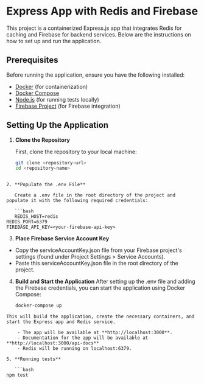 # Express App with Redis and Firebase

This project is a containerized Express.js app that integrates Redis for caching and Firebase for backend services. Below are the instructions on how to set up and run the application.

## Prerequisites

Before running the application, ensure you have the following installed:

- [Docker](https://www.docker.com/get-started) (for containerization)
- [Docker Compose](https://docs.docker.com/compose/install/)
- [Node.js](https://nodejs.org/) (for running tests locally)
- [Firebase Project](https://firebase.google.com/) (for Firebase integration)

## Setting Up the Application

1. **Clone the Repository**

   First, clone the repository to your local machine:

   ```bash
   git clone <repository-url>
   cd <repository-name>
```

2. **Populate the .env File**

   Create a .env file in the root directory of the project and populate it with the following required credentials:

   ```bash
   REDIS_HOST=redis
REDIS_PORT=6379
FIREBASE_API_KEY=<your-firebase-api-key>
```

3. **Place Firebase Service Account Key**
- Copy the serviceAccountKey.json file from your Firebase project's settings (found under Project Settings > Service Accounts).
- Paste this serviceAccountKey.json file in the root directory of the project.
4. **Build and Start the Application**
After setting up the .env file and adding the Firebase credentials, you can start the application using Docker Compose:

   ```bash
   docker-compose up
```
This will build the application, create the necessary containers, and start the Express app and Redis service.

	- The app will be available at **http://localhost:3000**.
	- Documentation for the app will be available at **http://localhost:3000/api-docs**
	- Redis will be running on localhost:6379.

5. **Running tests**

   ```bash
npm test
```
